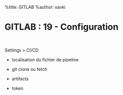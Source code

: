 %title: GITLAB
%author: xavki


# GITLAB : 19 - Configuration


<br>

Settings > CI/CD

* localisation du fichier de pipeline

* git clone ou fetch

* artifacts

* token
